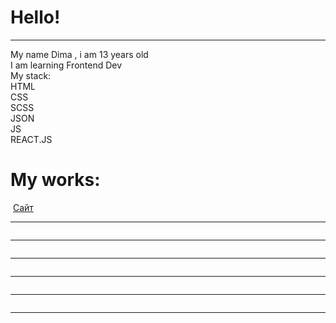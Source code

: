 <h1>Hello!</h1>
<hr noshade>
<div align="centre">
My name Dima , i am 13 years old<br>
I am learning Frontend Dev<br>
My stack:<br>
HTML<br>
CSS<br>
SCSS<br>
JSON<br>
JS<br>
REACT.JS<br>
</div>
<div>
<h1>My works:</h1>
<div>
<img src="./Снимок веб-страницы_4-11-2022_21323_.jpeg" alt="">
<a href="https://ygamijs.github.io/Eat/">Сайт<a>
<hr noshade>
<img src="./Снимок веб-страницы_5-11-2022_211259_.jpeg" alt="">
<hr noshade>
<img src="./Снимок веб-страницы_5-11-2022_213539_.jpeg" alt="">
<hr noshade>
<img src="./Снимок веб-страницы_5-11-2022_204254_.jpeg" alt="">
<hr noshade>
<img src="./Снимок веб-страницы_26-9-2022_192350_.jpeg" alt="">
<hr noshade>
<img src="./Снимок веб-страницы_17-10-2022_75823_.jpeg" alt="">
<hr noshade>
<img src="./Снимок веб-страницы_16-9-2022_193841_.jpeg" alt="">
</div>
</div>

<!--
**YgamiJS/YgamiJS** is a ✨ _special_ ✨ repository because its `README.md` (this file) appears on your GitHub profile.

Here are some ideas to get you started:

- 🔭 I’m currently working on ...
- 🌱 I’m currently learning ...
- 👯 I’m looking to collaborate on ...
- 🤔 I’m looking for help with ...
- 💬 Ask me about ...
- 📫 How to reach me: ...
- 😄 Pronouns: ...
- ⚡ Fun fact: ...
-->
